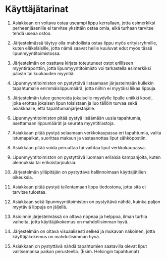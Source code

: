 # Käyttäjätarinat

1. Asiakkaan on voitava ostaa useampi lippu kerrallaan, jotta esimerkiksi perheenjäsenille ei tarvitse yksittäin ostaa omia, eikä turhaan tarvitse tehdä useaa ostoa.

2. Järjestelmässä täytyy olla mahdollista ostaa lippu myös erityisryhmille, kuten eläkeläisille, jotta nämä saavat heille kuuluvat edut myös tässä lipunmyyntitoimistossa.

3. Järjestelmän on osattava kirjata toteutuneet ostot erilliseen myyntiraporttiin, jotta lipunmyyntitoimisto voi tarkastella esimerkiksi päivän tai kuukauden myyntiä.

4. Lipunmyyntitoimiston on pystyttävä listaamaan järjestelmään kullekin tapahtumalle enimmäislippumäärä, jotta niihin ei myytäisi liikaa lippuja.

5. Järjestelmän tulee generoida jokaiselle myydylle lipulle uniikki koodi, joka erottaa jokaisen lipun toisistaan ja luo tällöin turvaa sekä asiakkaalle, että tapahtumanjärjestäjälle.

6. Lipunmyyntitoimiston pitää pystyä lisäämään uusia tapahtumia, asettamaan lippumäärät ja seurata myyntitilastoja.

7. Asiakkaan pitää pystyä selaamaan verkkokaupassa eri tapahtumia, valita istumapaikat, suorittaa maksun ja vastaanottaa liput sähköpostiin.

8. Asiakkaan pitää voida peruuttaa tai vaihtaa liput verkkokaupassa.

9. Lipunmyyntitoimiston on pystyttävä luomaan erilaisia kampanjoita, kuten alennuksia tai erikoistarjouksia.

10. Järjestelmän ylläpitäjän on pystyttävä hallinnoimaan käyttäjätilien oikeuksia. 

11. Asiakkaan pitää pystyä tallentamaan lippu tiedostona, jotta sitä ei tarvitse tulostaa.

12. Asiakkaan sekä lipunmyyntitoimiston on pystyttävä nähdä, kuinka paljon myytäviä lippuja on jäljellä. 

13. Asioinnin järjestelmässä on oltava nopeaa ja helppoa, ilman turhia vaiheita, jotta käyttäjäkokemus on mahdollisimman hyvä.

14. Järjestelmän on oltava visuaalisesti selkeä ja mukavan näköinen, jotta käyttäjäkokemus on mahdollisimman hyvä. 

15. Asiakkaan on pystyttävä nähdä tapahtumien saatavilla olevat liput valitsemansa paikan perusteella. (Esim. Helsingin tapahtumat)